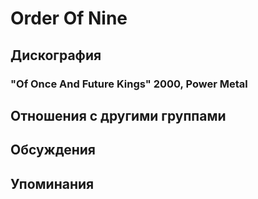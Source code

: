 # Order Of Nine



## Дискография

### "Of Once And Future Kings" 2000, Power Metal




## Отношения с другими группами


## Обсуждения


## Упоминания

